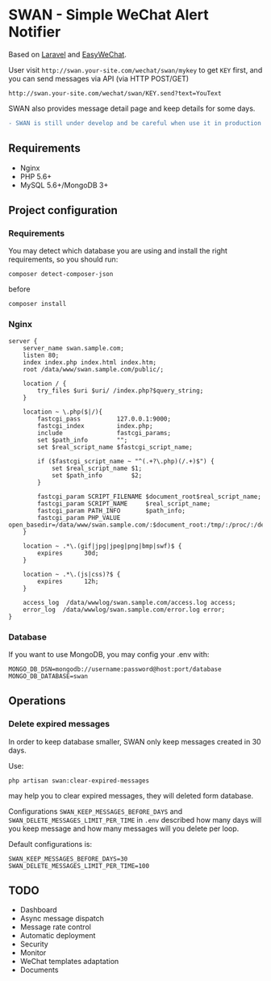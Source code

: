 # SWAN - Simple WeChat Alert Notifier

Based on [Laravel](https://laravel.com/) and [EasyWeChat](https://easywechat.org/).

User visit `http://swan.your-site.com/wechat/swan/mykey` to get `KEY` first, and you can send messages via API (via HTTP POST/GET)

```
http://swan.your-site.com/wechat/swan/KEY.send?text=YouText
```

SWAN also provides message detail page and keep details for some days.

```diff
- SWAN is still under develop and be careful when use it in production environments.
```

## Requirements

+ Nginx
+ PHP 5.6+
+ MySQL 5.6+/MongoDB 3+

## Project configuration

### Requirements

You may detect which database you are using and install the right requirements, so you should run:

```
composer detect-composer-json
```

before

```
composer install
```

### Nginx

```
server {
    server_name swan.sample.com;
    listen 80;
    index index.php index.html index.htm;
    root /data/www/swan.sample.com/public/;

    location / {
        try_files $uri $uri/ /index.php?$query_string;
    }

    location ~ \.php($|/){
        fastcgi_pass          127.0.0.1:9000;
        fastcgi_index         index.php;
        include               fastcgi_params;
        set $path_info        "";
        set $real_script_name $fastcgi_script_name;

        if ($fastcgi_script_name ~ "^(.+?\.php)(/.+)$") {
            set $real_script_name $1;
            set $path_info        $2;
        }

        fastcgi_param SCRIPT_FILENAME $document_root$real_script_name;
        fastcgi_param SCRIPT_NAME     $real_script_name;
        fastcgi_param PATH_INFO       $path_info;
        fastcgi_param PHP_VALUE       open_basedir=/data/www/swan.sample.com/:$document_root:/tmp/:/proc/:/dev/urandom;
    }

    location ~ .*\.(gif|jpg|jpeg|png|bmp|swf)$ {
        expires      30d;
    }

    location ~ .*\.(js|css)?$ {
        expires      12h;
    }

    access_log  /data/wwwlog/swan.sample.com/access.log access;
    error_log  /data/wwwlog/swan.sample.com/error.log error;
}

```

### Database

If you want to use MongoDB, you may config your .env with:

```
MONGO_DB_DSN=mongodb://username:password@host:port/database
MONGO_DB_DATABASE=swan
```

## Operations

### Delete expired messages

In order to keep database smaller, SWAN only keep messages created in 30 days.

Use:

```
php artisan swan:clear-expired-messages
```

may help you to clear expired messages, they will deleted form database.

Configurations `SWAN_KEEP_MESSAGES_BEFORE_DAYS` and `SWAN_DELETE_MESSAGES_LIMIT_PER_TIME` in `.env` described how many days will you keep message and how many messages will you delete per loop.

Default configurations is:

```
SWAN_KEEP_MESSAGES_BEFORE_DAYS=30
SWAN_DELETE_MESSAGES_LIMIT_PER_TIME=100
```

## TODO

+ Dashboard
+ Async message dispatch
+ Message rate control
+ Automatic deployment
+ Security
+ Monitor
+ WeChat templates adaptation
+ Documents


